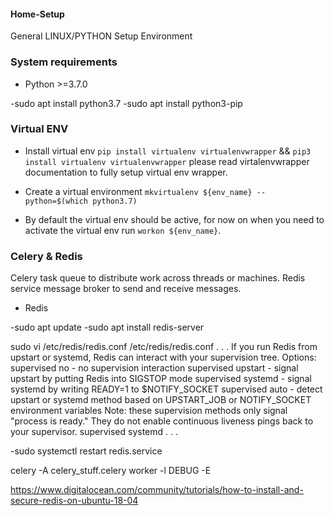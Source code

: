 
#### Home-Setup
General LINUX/PYTHON Setup Environment

### System requirements ###

* Python >=3.7.0

-sudo apt install python3.7
-sudo apt install python3-pip

### Virtual ENV ###

* Install virtual env `pip install virtualenv virtualenvwrapper` && `pip3 install virtualenv virtualenvwrapper` please read virtalenvwrapper documentation to fully setup virtual env wrapper.

* Create a virtual environment `mkvirtualenv ${env_name} --python=$(which python3.7)`

* By default the virtual env should be active, for now on when you need to activate the virtual env run `workon ${env_name}`.

### Celery & Redis  ###

 Celery task queue to distribute work across threads or machines.
 Redis service message broker to send and receive messages.
* Redis 

-sudo apt update
-sudo apt install redis-server

sudo vi /etc/redis/redis.conf
/etc/redis/redis.conf
. . .
 If you run Redis from upstart or systemd, Redis can interact with your
 supervision tree. Options:
   supervised no      - no supervision interaction
   supervised upstart - signal upstart by putting Redis into SIGSTOP mode
   supervised systemd - signal systemd by writing READY=1 to $NOTIFY_SOCKET
   supervised auto    - detect upstart or systemd method based on
                        UPSTART_JOB or NOTIFY_SOCKET environment variables
 Note: these supervision methods only signal "process is ready."
       They do not enable continuous liveness pings back to your supervisor.
supervised systemd
. . .

-sudo systemctl restart redis.service

celery -A celery_stuff.celery worker -l DEBUG -E

https://www.digitalocean.com/community/tutorials/how-to-install-and-secure-redis-on-ubuntu-18-04





